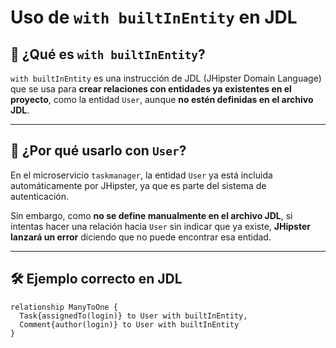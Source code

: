 # Uso de `with builtInEntity` en JDL

## 📘 ¿Qué es `with builtInEntity`?

`with builtInEntity` es una instrucción de JDL (JHipster Domain Language) que se usa para **crear relaciones con entidades ya existentes en el proyecto**, como la entidad `User`, aunque **no estén definidas en el archivo JDL**.

---

## 👤 ¿Por qué usarlo con `User`?

En el microservicio `taskmanager`, la entidad `User` ya está incluida automáticamente por JHipster, ya que es parte del sistema de autenticación.

Sin embargo, como **no se define manualmente en el archivo JDL**, si intentas hacer una relación hacia `User` sin indicar que ya existe, **JHipster lanzará un error** diciendo que no puede encontrar esa entidad.

---

## 🛠️ Ejemplo correcto en JDL

```jdl
relationship ManyToOne {
  Task{assignedTo(login)} to User with builtInEntity,
  Comment{author(login)} to User with builtInEntity
}


